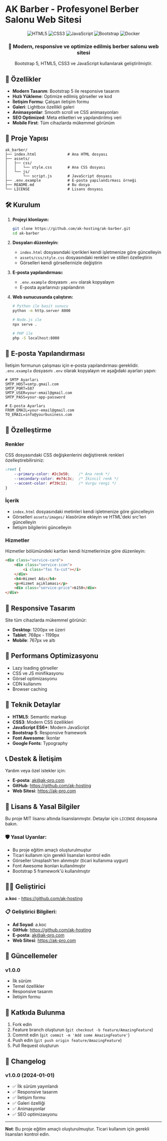 # AK Barber - Profesyonel Berber Salonu Web Sitesi

<div align="center">
  <img src="https://img.shields.io/badge/HTML5-E34F26?style=for-the-badge&logo=html5&logoColor=white" alt="HTML5">
  <img src="https://img.shields.io/badge/CSS3-1572B6?style=for-the-badge&logo=css3&logoColor=white" alt="CSS3">
  <img src="https://img.shields.io/badge/JavaScript-F7DF1E?style=for-the-badge&logo=javascript&logoColor=black" alt="JavaScript">
  <img src="https://img.shields.io/badge/Bootstrap-563D7C?style=for-the-badge&logo=bootstrap&logoColor=white" alt="Bootstrap">
  <img src="https://img.shields.io/badge/Docker-2496ED?style=for-the-badge&logo=docker&logoColor=white" alt="Docker">
</div>

<div align="center">
  <h3>🚀 Modern, responsive ve optimize edilmiş berber salonu web sitesi</h3>
  <p>Bootstrap 5, HTML5, CSS3 ve JavaScript kullanılarak geliştirilmiştir.</p>
</div>

## 🚀 Özellikler

- **Modern Tasarım**: Bootstrap 5 ile responsive tasarım
- **Hızlı Yükleme**: Optimize edilmiş görseller ve kod
- **İletişim Formu**: Çalışan iletişim formu
- **Galeri**: Lightbox özellikli galeri
- **Animasyonlar**: Smooth scroll ve CSS animasyonları
- **SEO Optimized**: Meta etiketleri ve yapılandırılmış veri
- **Mobile First**: Tüm cihazlarda mükemmel görünüm

## 📁 Proje Yapısı

```
ak_barber/
├── index.html              # Ana HTML dosyası
├── assets/
│   ├── css/
│   │   └── style.css       # Ana CSS dosyası
│   └── js/
│       └── script.js       # JavaScript dosyası
├── .env.example            # E-posta yapılandırması örneği
├── README.md               # Bu dosya
└── LICENSE                 # Lisans dosyası
```

## 🛠️ Kurulum

1. **Projeyi klonlayın:**
   ```bash
   git clone https://github.com/ak-hosting/ak-barber.git
   cd ak-barber
   ```

2. **Dosyaları düzenleyin:**
   - `index.html` dosyasındaki içerikleri kendi işletmenize göre güncelleyin
   - `assets/css/style.css` dosyasındaki renkleri ve stilleri özelleştirin
   - Görselleri kendi görsellerinizle değiştirin

3. **E-posta yapılandırması:**
   - `.env.example` dosyasını `.env` olarak kopyalayın
   - E-posta ayarlarınızı yapılandırın

4. **Web sunucusunda çalıştırın:**
   ```bash
   # Python ile basit sunucu
   python -m http.server 8000
   
   # Node.js ile
   npx serve .
   
   # PHP ile
   php -S localhost:8000
   ```

## 📧 E-posta Yapılandırması

İletişim formunun çalışması için e-posta yapılandırması gereklidir. `.env.example` dosyasını `.env` olarak kopyalayın ve aşağıdaki ayarları yapın:

```env
# SMTP Ayarları
SMTP_HOST=smtp.gmail.com
SMTP_PORT=587
SMTP_USER=your-email@gmail.com
SMTP_PASS=your-app-password

# E-posta Ayarları
FROM_EMAIL=your-email@gmail.com
TO_EMAIL=info@yourbusiness.com
```

## 🎨 Özelleştirme

### Renkler
CSS dosyasındaki CSS değişkenlerini değiştirerek renkleri özelleştirebilirsiniz:

```css
:root {
    --primary-color: #2c3e50;    /* Ana renk */
    --secondary-color: #e74c3c;  /* İkincil renk */
    --accent-color: #f39c12;     /* Vurgu rengi */
}
```

### İçerik
- `index.html` dosyasındaki metinleri kendi işletmenize göre güncelleyin
- Görselleri `assets/images/` klasörüne ekleyin ve HTML'deki src'leri güncelleyin
- İletişim bilgilerini güncelleyin

### Hizmetler
Hizmetler bölümündeki kartları kendi hizmetlerinize göre düzenleyin:

```html
<div class="service-card">
    <div class="service-icon">
        <i class="fas fa-cut"></i>
    </div>
    <h4>Hizmet Adı</h4>
    <p>Hizmet açıklaması</p>
    <div class="service-price">₺150</div>
</div>
```

## 📱 Responsive Tasarım

Site tüm cihazlarda mükemmel görünür:
- **Desktop**: 1200px ve üzeri
- **Tablet**: 768px - 1199px
- **Mobile**: 767px ve altı

## 🚀 Performans Optimizasyonu

- Lazy loading görseller
- CSS ve JS minifikasyonu
- Görsel optimizasyonu
- CDN kullanımı
- Browser caching

## 🔧 Teknik Detaylar

- **HTML5**: Semantic markup
- **CSS3**: Modern CSS özellikleri
- **JavaScript ES6+**: Modern JavaScript
- **Bootstrap 5**: Responsive framework
- **Font Awesome**: İkonlar
- **Google Fonts**: Typography

## 📞 Destek & İletişim

Yardım veya özel istekler için:
- **E-posta**: ak@ak-pro.com
- **GitHub**: https://github.com/ak-hosting
- **Web Sitesi**: https://ak-pro.com

## 📄 Lisans & Yasal Bilgiler

Bu proje MIT lisansı altında lisanslanmıştır. Detaylar için `LICENSE` dosyasına bakın.

### 🛡️ Yasal Uyarılar:
- Bu proje eğitim amaçlı oluşturulmuştur
- Ticari kullanım için gerekli lisansları kontrol edin
- Görseller Unsplash'ten alınmıştır (ticari kullanıma uygun)
- Font Awesome ikonları kullanılmıştır
- Bootstrap 5 framework'ü kullanılmıştır

## 👨‍💻 Geliştirici

**a.koc** - https://github.com/ak-hosting

### 📋 Geliştirici Bilgileri:
- **Ad Soyad**: a.koc
- **GitHub**: https://github.com/ak-hosting
- **E-posta**: ak@ak-pro.com
- **Web Sitesi**: https://ak-pro.com

## 🔄 Güncellemeler

### v1.0.0
- İlk sürüm
- Temel özellikler
- Responsive tasarım
- İletişim formu

## 🤝 Katkıda Bulunma

1. Fork edin
2. Feature branch oluşturun (`git checkout -b feature/AmazingFeature`)
3. Commit edin (`git commit -m 'Add some AmazingFeature'`)
4. Push edin (`git push origin feature/AmazingFeature`)
5. Pull Request oluşturun

## 📝 Changelog

### v1.0.0 (2024-01-01)
- ✅ İlk sürüm yayınlandı
- ✅ Responsive tasarım
- ✅ İletişim formu
- ✅ Galeri özelliği
- ✅ Animasyonlar
- ✅ SEO optimizasyonu

---

**Not**: Bu proje eğitim amaçlı oluşturulmuştur. Ticari kullanım için gerekli lisansları kontrol edin. 